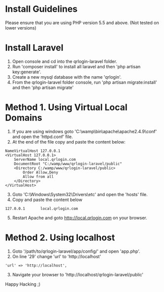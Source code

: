 # Install Guidelines
Please ensure that you are using PHP version 5.5 and above. (Not tested on lower versions)

# Install Laravel
1. Open console and cd into the qrlogin-laravel folder.
2. Run 'composer install' to install all laravel and then 'php artisan key:generate'.
3. Create a new mysql database with the name 'qrlogin'.
4. From the qrlogin-laravel folder console, run 'php artisan migrate:install' and then 'php artisan migrate'

# Method 1. Using Virtual Local Domains
1. If you are using windows goto 'C:\wamp\bin\apache\apache2.4.9\conf' and open the 'httpd.conf' file.
2. At the end of the file copy and paste the content below:
```
NameVirtualHost 127.0.0.1
<VirtualHost 127.0.0.1>
    ServerName local.qrlogin.com
    DocumentRoot "C:/wamp/www/qrlogin-laravel/public"
    <Directory C:/wamp/www/qrlogin-laravel/public>
        Order Allow,Deny
        Allow from all
    </Directory>
</VirtualHost>
```
3. Goto 'C:\Windows\System32\Drivers\etc' and open the 'hosts' file.
4. Copy and paste the content below
```
127.0.0.1       local.qrlogin.com
```
5. Restart Apache and goto http://local.qrlogin.com on your browser.

# Method 2. Using localhost
1. Goto '/path/to/qrlogin-laravel/app/config/' and open 'app.php'.
2. On line '29' change 'url' to 'http://localhost'
```
'url' => 'http://localhost',
```
3. Navigate your browser to 'http://localhost/qrlogin-laravel/public'

Happy Hacking ;)